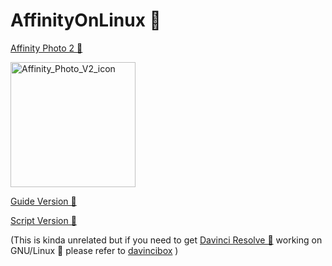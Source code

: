 # AffinityOnLinux 🌹

[Affinity Photo 2 📸](https://affinity.serif.com/en-gb/photo/?#top)

<img src="https://github.com/user-attachments/assets/c7b70ee5-58e3-46c6-b385-7c3d02749664" alt="Affinity_Photo_V2_icon" width="200"/>


[Guide Version 📕](https://github.com/Twig6943/AffinityOnLinux/blob/main/AffinityPhoto/Guide.md)

[Script Version 🤖](https://github.com/Twig6943/AffinityOnLinux/blob/main/AffinityPhoto/Script.sh)

(This is kinda unrelated but if you need to get [Davinci Resolve 🎥](https://www.blackmagicdesign.com/products/davinciresolve) working on GNU/Linux 🐧 please refer to [davincibox](https://github.com/zelikos/davincibox) )
